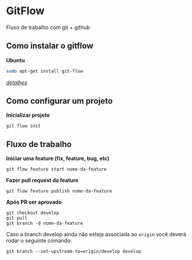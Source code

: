 # GitFlow
Fluxo de trabalho com git + github

## Como instalar o gitflow

**Ubuntu**
```bash
sudo apt-get install git-flow
```
*[detalhes](https://github.com/petervanderdoes/gitflow-avh/wiki/Installing-on-Linux,-Unix,-etc.)*

## Como configurar um projeto

**Inicializar projeto**
```git
git flow init
```

## Fluxo de trabalho

**Iniciar uma feature (fix, feature, bug, etc)**
```git
git flow feature start nome-da-feature
```

**Fazer pull request da feature**
```git
git flow feature publish nome-da-feature
```

**Após PR ser aprovado**
```git
git checkout develop
git pull
git branch -d nome-da-feature
```

Caso a branch develop ainda não esteja associada ao `origin` você deverá rodar o seguinte comando:
```git
git branch --set-upstream-to=origin/develop develop
```
